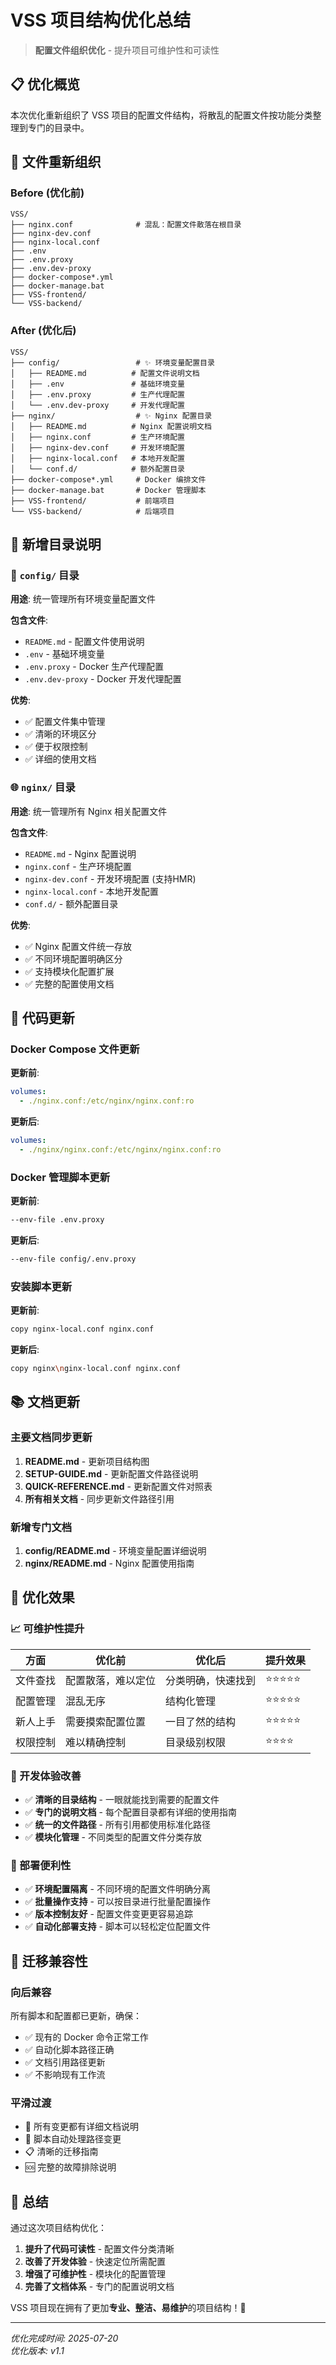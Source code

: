 # VSS 项目结构优化总结

> **配置文件组织优化** - 提升项目可维护性和可读性

## 📋 优化概览

本次优化重新组织了 VSS 项目的配置文件结构，将散乱的配置文件按功能分类整理到专门的目录中。

## 🔄 文件重新组织

### Before (优化前)

```text
VSS/
├── nginx.conf              # 混乱：配置文件散落在根目录
├── nginx-dev.conf          
├── nginx-local.conf        
├── .env                    
├── .env.proxy              
├── .env.dev-proxy          
├── docker-compose*.yml     
├── docker-manage.bat       
├── VSS-frontend/           
└── VSS-backend/            
```

### After (优化后)

```text
VSS/
├── config/                 # ✨ 环境变量配置目录
│   ├── README.md          # 配置文件说明文档
│   ├── .env               # 基础环境变量
│   ├── .env.proxy         # 生产代理配置
│   └── .env.dev-proxy     # 开发代理配置
├── nginx/                  # ✨ Nginx 配置目录
│   ├── README.md          # Nginx 配置说明文档
│   ├── nginx.conf         # 生产环境配置
│   ├── nginx-dev.conf     # 开发环境配置
│   ├── nginx-local.conf   # 本地开发配置
│   └── conf.d/            # 额外配置目录
├── docker-compose*.yml     # Docker 编排文件
├── docker-manage.bat       # Docker 管理脚本
├── VSS-frontend/           # 前端项目
└── VSS-backend/            # 后端项目
```

## 📂 新增目录说明

### 🔧 `config/` 目录

**用途**: 统一管理所有环境变量配置文件

**包含文件**:
- `README.md` - 配置文件使用说明
- `.env` - 基础环境变量
- `.env.proxy` - Docker 生产代理配置
- `.env.dev-proxy` - Docker 开发代理配置

**优势**:
- ✅ 配置文件集中管理
- ✅ 清晰的环境区分
- ✅ 便于权限控制
- ✅ 详细的使用文档

### 🌐 `nginx/` 目录

**用途**: 统一管理所有 Nginx 相关配置文件

**包含文件**:
- `README.md` - Nginx 配置说明
- `nginx.conf` - 生产环境配置
- `nginx-dev.conf` - 开发环境配置 (支持HMR)
- `nginx-local.conf` - 本地开发配置
- `conf.d/` - 额外配置目录

**优势**:
- ✅ Nginx 配置文件统一存放
- ✅ 不同环境配置明确区分
- ✅ 支持模块化配置扩展
- ✅ 完整的配置使用文档

## 🔄 代码更新

### Docker Compose 文件更新

**更新前**:
```yaml
volumes:
  - ./nginx.conf:/etc/nginx/nginx.conf:ro
```

**更新后**:
```yaml
volumes:
  - ./nginx/nginx.conf:/etc/nginx/nginx.conf:ro
```

### Docker 管理脚本更新

**更新前**:
```bash
--env-file .env.proxy
```

**更新后**:
```bash
--env-file config/.env.proxy
```

### 安装脚本更新

**更新前**:
```bash
copy nginx-local.conf nginx.conf
```

**更新后**:
```bash
copy nginx\nginx-local.conf nginx.conf
```

## 📚 文档更新

### 主要文档同步更新

1. **README.md** - 更新项目结构图
2. **SETUP-GUIDE.md** - 更新配置文件路径说明
3. **QUICK-REFERENCE.md** - 更新配置文件对照表
4. **所有相关文档** - 同步更新文件路径引用

### 新增专门文档

1. **config/README.md** - 环境变量配置详细说明
2. **nginx/README.md** - Nginx 配置使用指南

## 🎯 优化效果

### 📈 可维护性提升

| 方面 | 优化前 | 优化后 | 提升效果 |
|------|--------|--------|----------|
| 文件查找 | 配置散落，难以定位 | 分类明确，快速找到 | ⭐⭐⭐⭐⭐ |
| 配置管理 | 混乱无序 | 结构化管理 | ⭐⭐⭐⭐⭐ |
| 新人上手 | 需要摸索配置位置 | 一目了然的结构 | ⭐⭐⭐⭐⭐ |
| 权限控制 | 难以精确控制 | 目录级别权限 | ⭐⭐⭐⭐ |

### 🔧 开发体验改善

- ✅ **清晰的目录结构** - 一眼就能找到需要的配置文件
- ✅ **专门的说明文档** - 每个配置目录都有详细的使用指南
- ✅ **统一的文件路径** - 所有引用都使用标准化路径
- ✅ **模块化管理** - 不同类型的配置文件分类存放

### 🚀 部署便利性

- ✅ **环境配置隔离** - 不同环境的配置文件明确分离
- ✅ **批量操作支持** - 可以按目录进行批量配置操作
- ✅ **版本控制友好** - 配置文件变更更容易追踪
- ✅ **自动化部署支持** - 脚本可以轻松定位配置文件

## 🔄 迁移兼容性

### 向后兼容

所有脚本和配置都已更新，确保：
- ✅ 现有的 Docker 命令正常工作
- ✅ 自动化脚本路径正确
- ✅ 文档引用路径更新
- ✅ 不影响现有工作流

### 平滑过渡

- 📝 所有变更都有详细文档说明
- 🔄 脚本自动处理路径变更
- 📋 清晰的迁移指南
- 🆘 完整的故障排除说明

## 🎉 总结

通过这次项目结构优化：

1. **提升了代码可读性** - 配置文件分类清晰
2. **改善了开发体验** - 快速定位所需配置
3. **增强了可维护性** - 模块化的配置管理
4. **完善了文档体系** - 专门的配置说明文档

VSS 项目现在拥有了更加**专业、整洁、易维护**的项目结构！🎊

---

*优化完成时间: 2025-07-20*  
*优化版本: v1.1*
